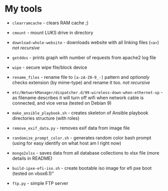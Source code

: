 # My tools

* `clearramcache` - clears RAM cache ;)
* `cmount` - mount LUKS drive in directory
* `download-whole-website` - downloads website with all linking files (`<a>`) _not recursive_
* `getddos` - prints graph with number of requests from apache2 log file
* `wipe` - secure wipe file/block device
* `rename_files` - rename file to `[a-zA-Z0-9_-]` pattern and _optionaly_ checks extension (by mime-type) and rename it too. _not recursive_

* `etc/NetworkManager/dispatcher.d/99-wireless-down-when-ethernet-up` - as filename describes it will turn off wifi when network cable is connected, and vice versa (tested on Debian 9)
* `make_ansible_playbook.sh` - creates skeleton of Ansible playbook directories structure (with roles)
* `remove_exif_data.py` - removes exif data from image file
* `randomize_prompt_color.sh` - generates random color bash prompt (using for easy identify on what host am I right now)
* `mongo2xlsx` - saves data from all database collections to xlsx file (more details in README)
* `build-ipxe-efi-iso.sh` - create bootable iso image for efi pxe boot (tested on vbox6.1)"
* `ftp.py` - simple FTP server

